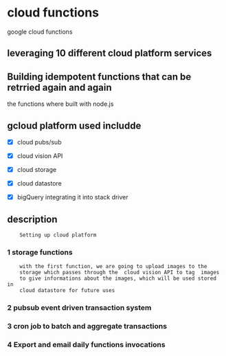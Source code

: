 # cloud functions 
 google cloud functions

## leveraging 10 different cloud platform services
## Building idempotent functions that can be retrried again and again

the functions where built with node.js

## gcloud platform used includde 
- [x] cloud pubs/sub
- [x] cloud vision API
- [x] cloud storage
- [x] cloud datastore
- [x] bigQuery integrating it into stack driver



## description
        Setting up cloud platform
###   1 storage functions
        with the first function, we are going to upload images to the 
        storage which passes through the  cloud vision API to tag  images 
        to give informations about the images, which will be used stored in 
        cloud datastore for future uses
###   2 pubsub event driven transaction system 
###   3 cron job to batch and aggregate transactions
###   4 Export and email daily functions invocations







